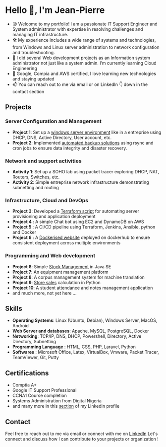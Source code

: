 <!-- ### Hi there 👋 -->
# Hello 👋, I'm Jean-Pierre
- 😐 Welcome to my portfolio! I am a passionate IT Support Engineer and System administrator with expertise in resolving challenges and managing IT infrastructure.
- 🛠️ My experience includes a wide range of systems and technologies, from Windows and Linux server administration to network configuration and troubleshooting.
- 🌱 I did several Web development projects as an Information system administrator not just like a system admin. I’m currently learning Cloud Engineering
- 📖 Google, Compia and AWS certified, I love learning new technologies and staying updated
- 📫 You can reach out to me via email or on LinkedIn 👇 down in the contact section 

## Projects
### Server Configuration and Management
- **Project 1**: Set up a [windows server environment](https://github.com/jeanpierrecaleb/my-lab-projects/tree/main/lab-domain-controller-dns-active-directory-dhcp) like in a entreprise using DHCP, DNS, Active Directory, User account, etc.
- **Project 2**: Implemented [automated backup solutions](https://github.com/jeanpierrecaleb/my-lab-projects/tree/main/linux-rsync-cron-for-backup) using rsync and cron jobs to ensure data integrity and disaster recovery.

### Network and support activities
- **Activity 1**: Set up a SOHO lab using packet tracer exploring DHCP, NAT, Routers, Switches, etc.
- **Activity 2**: Simple entreprise network infrastructure demonstrating subnetting and routing

### Infrastructure, Cloud and DevOps
- **Project 3**: Developed a [Terraform script](https://github.com/jeanpierrecaleb/assignments/tree/main/S3-terraform_group5_vividart-me) for automating server provisioning and application deployment
- **Project 4** : A simple Chat bot using EC2 and DynamoDB on AWS
- **Project 5** : A CI/CD pipeline using Terraform, Jenkins, Ansible, python and Docker
- **Project 6** : A [Dockerised website](https://github.com/jeanpierrecaleb/azubi-training/tree/main/docker-web) deployed on dockerhub to ensure consistent deployment across multiple environments

### Programming and Web development
- **Project 6**: Simple [Stock Management](https://github.com/jeanpierrecaleb/JavaStockLabo) in Java SE
- **Project 7**: An equipment management platform
- **Project 8**: A corpus management system for machine translation
- **Project 9**: [Store sales](https://github.com/jeanpierrecaleb/azubi-training/blob/main/products-customers.py) calculation in Python
- **Project 10**: A student attendance and notes management application
- and much more, not yet here ...

  
<!--
- **Project 4**: Implemented monitoring solutions with Nagios and Prometheus to detect and respond to system issues proactively.
### Security Hardening
- **Project 5**: Hardened server security by implementing firewall rules, SELinux policies, and regular security audits.
- **Project 6**: Conducted vulnerability assessments and penetration testing to identify and remediate security vulnerabilities.
-->

## Skills
- **Operating Systems**: Linux (Ubuntu, Debian), Windows Server, MacOS, Android
- **Web Server and databases**: Apache, MySQL, PostgreSQL, Docker
- **Networking**: TCP/IP, DNS, DHCP, Powershell, Directory, Active Directory, Subnetting
- **Programming Language** : HTML, CSS, PHP, Laravel, Python
- **Softwares** : Microsoft Office, Latex, VirtualBox, Vmware, Packet Tracer, TeamViewer, Git, Putty
  
## Certifications
- Comptia A+
- Google IT Support Professional
- CCNA1 Course completion
- Systems Administration from Digital Nigeria
- and many more in this [section](https://www.linkedin.com/in/jeanpierregbedjissi/details/certifications/) of my LinkedIn profile

## Contact
Feel free to reach out to me via email or connect with me on [LinkedIn](https://www.linkedin.com/in/jeanpierregbedjissi)
Let's connect and discuss how I can contribute to your projects or organization !









<!--
**jeanpierrecaleb/jeanpierrecaleb** is a ✨ _special_ ✨ repository because its `README.md` (this file) appears on your GitHub profile.

Here are some ideas to get you started:

- 🔭 I’m currently working on ...
- 🌱 I’m currently learning ...
- 👯 I’m looking to collaborate on ...
- 🤔 I’m looking for help with ...
- 💬 Ask me about ...
- 📫 How to reach me: ...
- 😄 Pronouns: ...
- ⚡ Fun fact: ...
-->

